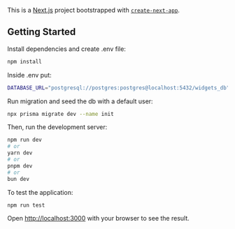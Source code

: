 This is a [Next.js](https://nextjs.org) project bootstrapped with [`create-next-app`](https://nextjs.org/docs/app/api-reference/cli/create-next-app).

## Getting Started

Install dependencies and create .env file:

```bash
npm install
```

Inside .env put:

```bash
DATABASE_URL="postgresql://postgres:postgres@localhost:5432/widgets_db"

```

Run migration and seed the db with a default user:

```bash
npx prisma migrate dev --name init
```

Then, run the development server:

```bash
npm run dev
# or
yarn dev
# or
pnpm dev
# or
bun dev
```

To test the application:

```bash
npm run test
```

Open [http://localhost:3000](http://localhost:3000) with your browser to see the result.



